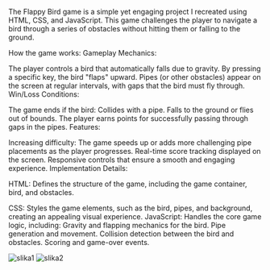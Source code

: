 The Flappy Bird game is a simple yet engaging project I recreated using HTML, CSS, and JavaScript. This game challenges the player to navigate a bird through a series of obstacles without hitting them or falling to the ground.

How the game works:
Gameplay Mechanics:

The player controls a bird that automatically falls due to gravity.
By pressing a specific key, the bird "flaps" upward.
Pipes (or other obstacles) appear on the screen at regular intervals, with gaps that the bird must fly through.
Win/Loss Conditions:

The game ends if the bird:
Collides with a pipe.
Falls to the ground or flies out of bounds.
The player earns points for successfully passing through gaps in the pipes.
Features:

Increasing difficulty: The game speeds up or adds more challenging pipe placements as the player progresses.
Real-time score tracking displayed on the screen.
Responsive controls that ensure a smooth and engaging experience.
Implementation Details:

HTML: Defines the structure of the game, including the game container, bird, and obstacles.

CSS: Styles the game elements, such as the bird, pipes, and background, creating an appealing visual experience.
JavaScript: Handles the core game logic, including:
Gravity and flapping mechanics for the bird.
Pipe generation and movement.
Collision detection between the bird and obstacles.
Scoring and game-over events.


![slika1](https://github.com/user-attachments/assets/ccc88baf-3c57-43e4-9907-5826f75513c4)
![slika2](https://github.com/user-attachments/assets/9706f977-d669-49fc-9db2-37fd064aa047)
